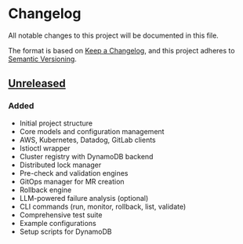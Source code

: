 # Changelog

All notable changes to this project will be documented in this file.

The format is based on [Keep a Changelog](https://keepachangelog.com/en/1.0.0/),
and this project adheres to [Semantic Versioning](https://semver.org/spec/v2.0.0.html).

## [Unreleased]

### Added
- Initial project structure
- Core models and configuration management
- AWS, Kubernetes, Datadog, GitLab clients
- Istioctl wrapper
- Cluster registry with DynamoDB backend
- Distributed lock manager
- Pre-check and validation engines
- GitOps manager for MR creation
- Rollback engine
- LLM-powered failure analysis (optional)
- CLI commands (run, monitor, rollback, list, validate)
- Comprehensive test suite
- Example configurations
- Setup scripts for DynamoDB

[Unreleased]: https://github.com/your-org/igu/compare/HEAD...HEAD
